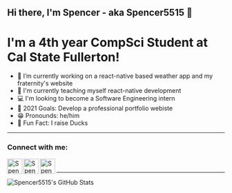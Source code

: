 ## Hi there, I'm Spencer - aka Spencer5515 👋

# I'm a 4th year CompSci Student at Cal State Fullerton!

- 🔭 I’m currently working on a react-native based weather app and my fraternity's website
- 🌾 I'm currently teaching myself react-native development
- 💻 I'm looking to become a Software Engineering intern
- 📸 2021 Goals: Develop a professional portfolio webiste
- 😁 Pronounds: he/him
- 🦆 Fun Fact: I raise Ducks

---

### Connect with me:

[<img align="left" alt="Spencer5515 | LinkedIn" width="35px" src="https://img.icons8.com/color/144/000000/linkedin.png" />][linkedin]
[<img align="left" alt="Spencer5515 | Instagram" width="35px" src="https://img.icons8.com/fluent/144/000000/instagram-new.png" />][instagram]
[<img align="left" alt="Spencer5515 | Unsplash" width= "35px" src="https://img.icons8.com/nolan/128/unsplash.png" />][Unsplash]

<br />

---

<img align="left" alt="Spencer5515's GitHub Stats" src="https://github-readme-stats.vercel.app/api?username=Spencer5515&show_icons=true*hide_border=true" />


[instagram]: https://instagram.com/spencer.demera
[Unsplash]: https://unsplash.com/@spencer_demera
[linkedin]: https://www.linkedin.com/in/~spencer-demera/
